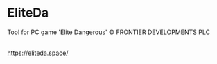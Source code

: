 # EliteDa
Tool for PC game 'Elite Dangerous' © FRONTIER DEVELOPMENTS PLC
<br><br>

https://eliteda.space/
